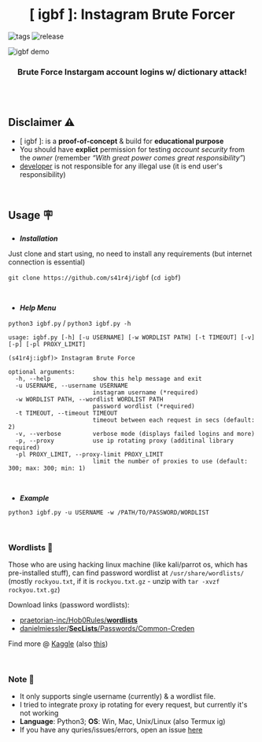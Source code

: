 <h1 align=center> [ igbf ]: Instagram Brute Forcer </h1>

![tags](https://img.shields.io/badge/Version-1.2-blue)
![release](https://img.shields.io/github/v/release/s41r4j/igbf)

![igbf demo](./.media/igbf_demo.gif)

<h3 align=center> Brute Force Instargam account logins w/ dictionary attack! </h3>


<br><br>

## Disclaimer :warning:
- [ igbf ]: is a __proof-of-concept__ & build for __educational purpose__
- You should have __explict__ permission for testing _account security_ from the _owner_ (remember _“With great power comes great responsibility”_)
- [developer](https://github.com/s41r4j) is not responsible for any illegal use (it is end user's responsibility)

<br>

## Usage :placard:

- ___Installation___

Just clone and start using, no need to install any requirements (but internet connection is essential)

`git clone https://github.com/s41r4j/igbf`   (`cd igbf`)

<br>

- ___Help Menu___

`python3 igbf.py` / `python3 igbf.py -h`

```
usage: igbf.py [-h] [-u USERNAME] [-w WORDLIST PATH] [-t TIMEOUT] [-v] [-p] [-pl PROXY_LIMIT]

(s41r4j:igbf)> Instagram Brute Force

optional arguments:
  -h, --help            show this help message and exit
  -u USERNAME, --username USERNAME
                        instagram username (*required)
  -w WORDLIST PATH, --wordlist WORDLIST PATH
                        password wordlist (*required)
  -t TIMEOUT, --timeout TIMEOUT
                        timeout between each request in secs (default: 2)
  -v, --verbose         verbose mode (displays failed logins and more)
  -p, --proxy           use ip rotating proxy (additinal library required)
  -pl PROXY_LIMIT, --proxy-limit PROXY_LIMIT
                        limit the number of proxies to use (default: 300; max: 300; min: 1)

```

<br>

- ___Example___

`python3 igbf.py -u USERNAME -w /PATH/TO/PASSWORD/WORDLIST`

<br>

### Wordlists :page_with_curl:

Those who are using hacking linux machine (like kali/parrot os, which has pre-installed stuff), can find password wordlist at `/usr/share/wordlists/` (mostly `rockyou.txt`, if it is `rockyou.txt.gz` - unzip with `tar -xvzf rockyou.txt.gz`)

Download links (password wordlists):
- [praetorian-inc/Hob0Rules/__wordlists__](https://github.com/praetorian-inc/Hob0Rules/tree/master/wordlist)
- [danielmiessler/__SecLists__/Passwords/Common-Creden](https://github.com/danielmiessler/SecLists/tree/master/Passwords/Common-Credentials)

Find more @ [Kaggle](https://www.kaggle.com/search?q=Common+Password+List) (also [this](https://www.kaggle.com/search?q=Password+List))


<br>

### Note :bookmark_tabs:
- It only supports single username (currently) & a wordlist file.
- I tried to integrate proxy ip rotating for every request, but currently it's not working
- __Language__: Python3; __OS__: Win, Mac, Unix/Linux (also Termux ig)
- If you have any quries/issues/errors, open an issue [here](https://github.com/s41r4j/igbf/issues)

